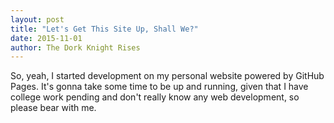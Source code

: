 ```yaml
---
layout: post
title: "Let's Get This Site Up, Shall We?"
date: 2015-11-01
author: The Dork Knight Rises
---
```


So, yeah, I started development on my personal website powered by GitHub Pages.
It's gonna take some time to be up and running, given that I have college work pending and don't really know any web development, so please bear with me.

